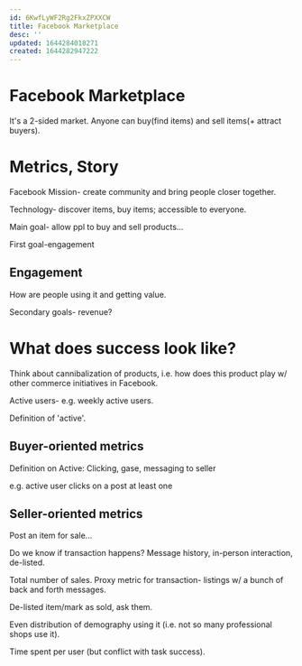 ```yaml
---
id: 6KwfLyWF2Rg2FkxZPXXCW
title: Facebook Marketplace
desc: ''
updated: 1644284018271
created: 1644282947222
---
```



# Facebook Marketplace

It's a 2-sided market. Anyone can buy(find items) and sell items(+ attract buyers).

# Metrics, Story

Facebook Mission- create community and bring people closer together.

Technology- discover items, buy items; accessible to everyone.

Main goal- allow ppl to buy and sell products...

First goal-engagement
## Engagement
How are people using it and getting value.

Secondary goals- revenue?

# What does success look like?

Think about cannibalization of products, i.e. how does this product play w/ other commerce initiatives in Facebook.

Active users- e.g. weekly active users.

Definition of 'active'.




## Buyer-oriented metrics 

Definition on Active: Clicking, gase, messaging to seller

e.g. active user clicks on a post at least one


## Seller-oriented metrics

Post an item for sale...

Do we know if transaction happens?
Message history, in-person interaction, de-listed.

Total number of sales.
Proxy metric for transaction- listings w/ a bunch of back and forth messages.

De-listed item/mark as sold, ask them.

Even distribution of demography using it (i.e. not so many professional shops use it).

Time spent per user (but conflict with task success). 





